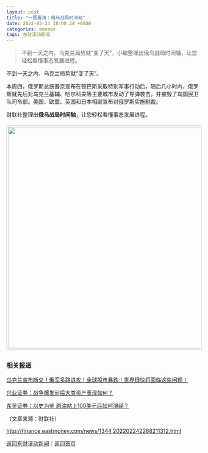 ```yaml
---
layout: post
title: "一图看清：俄乌战局时间轴"
date: 2022-02-24 18:00:24 +0800
categories: emnews
tags: 东财滚动新闻
---
```

> 不到一天之内，乌克兰局势就“变了天”，小编整理出俄乌战局时间轴，让您轻松看懂事态发展进程。

<p>不到一天之内，乌克兰局势就“变了天”。</p><p>本周四，俄罗斯总统普京宣布在顿巴斯采取特别军事行动后，随后几小时内，俄罗斯就先后对乌克兰基辅、哈尔科夫等主要城市发动了导弹袭击，并摧毁了乌国民卫队司令部。美国、欧盟、英国和日本相继宣布对俄罗斯实施制裁。</p><p>财联社整理出<strong>俄乌战局时间轴</strong>，让您轻松看懂事态发展进程。</p><center><img src="https://dfscdn.dfcfw.com/download/D25010157195684630825_w750h4694.jpg" width="580" emheight="3632" orginial_src="https://dfscdn.dfcfw.com/download/D25010157195684630825_w750h4694_o.jpg" style="border:#d1d1d1 1px solid;padding:3px;margin:5px 0;" /></center><h3 class="emh3">相关报道</h3><p><a href="https://finance.eastmoney.com/a/202202242288213542.html">乌克兰宣布断交！俄军多路进攻！全球股市暴跌！世界很快将面临这些问题！</a></p><p><a href="https://finance.eastmoney.com/a/202202242288213448.html">兴业证券：战争爆发前后大类资产表现如何？</a><br /></p><p><a href="https://finance.eastmoney.com/a/202202242288097842.html">东吴证券：以史为鉴 原油站上100美元后如何演绎？</a><br /></p><p class="em_media">（文章来源：财联社）</p>

<http://finance.eastmoney.com/news/1344,202202242288211312.html>

[返回东财滚动新闻](//finews.withounder.com/emnews/)｜[返回首页](//finews.withounder.com/)